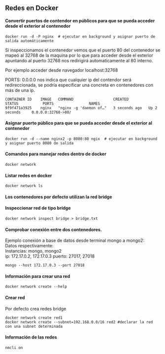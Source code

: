 ## Redes en Docker  

#### Convertir puertos de contendor en públicos para que se pueda acceder desde el exterior al contenedor  
```
docker run -d -P nginx  # ejecutar en background y asignar puerto de salida automáticamente
```
Si inspeccionamos el contenedor vemos que el puerto 80 del contenedor se mapeó al 32768 de la maquina por lo que para acceder desde el  exterior apuntando al puerto 32768 nos redirigirá automaticamente al 80 interno. 

Por ejemplo acceder desde navegador localhost:32768  

PORTS: 0.0.0.0 nos indica que cualquier ip del contendor será redireccionada, se podría especificar una concreta en contenedores con más de una ip.  
```
CONTAINER ID    IMAGE   COMMAND                  CREATED         STATUS           PORTS                NAMES  
9f9f471a3925    nginx   "nginx -g 'daemon of…"   3 seconds ago   Up 2 seconds     0.0.0.0:32768->80/  
```
#### Asignar puerto público para que se pueda acceder desde el exterior al contenedor  
```
docker run -d --name nginx2 -p 8080:80 ngix  # ejecutar en background y asignar puerto 8080 de salida
```
#### Comandos para manejar redes dentro de docker
```
docker network
```
#### Listar redes en docker
```
docker network ls
```

#### Los contenedores por defecto utilizan la red bridge

#### Inspeccionar red de tipo bridge
```
docker network inspect bridge > bridge.txt
```

#### Comprobar conexión entre dos contenedores.
Ejemplo conexión a base de datos desde terminal mongo a mongo2:   
Datos respectivamente:  
Instancias: mongo, mongo2  
ip: 172.17.0.2, 172.17.0.3
puerto: 27017, 27018
```
mongo --host 172.17.0.3 --port 27018
```
#### Información para crear una red
```
docker network create --help
```
#### Crear red
Por defecto crea redes bridge  
```
docker network create red1
docker network create --subnet=192.168.0.0/16 red2 #declarar la red con una subnet determinada 
```
#### Información de las redes
```
nmcli on
```
